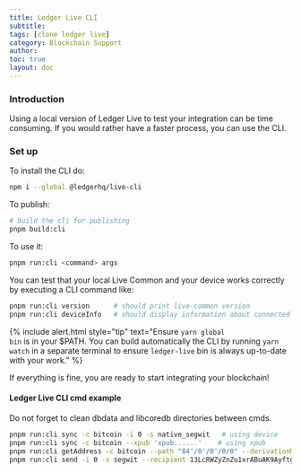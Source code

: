```yaml
---
title: Ledger Live CLI
subtitle:
tags: [clone ledger live]
category: Blockchain Support
author:
toc: true
layout: doc
---
```


### Introduction

Using a local version of Ledger Live to test your integration can be time consuming. If you would rather have a faster process, you can use the CLI.

### Set up

To install the CLI do:

```sh
npm i --global @ledgerhq/live-cli
```

To publish:

```sh
# build the cli for publishing
pnpm build:cli
```

To use it:
```sh
pnpm run:cli <command> args
```

You can test that your local Live Common and your device works correctly by executing a CLI command like:

```sh
pnpm run:cli version      # should print live-common version
pnpm run:cli deviceInfo   # should display information about connected device
```

<!--  -->
{% include alert.html style="tip" text="Ensure <code>yarn global bin</code> is in your $PATH. You can build automatically the CLI by running <code>yarn watch</code> in a separate terminal to ensure <code>ledger-live</code> bin is always up-to-date with your work." %}
<!--  -->

If everything is fine, you are ready to start integrating your blockchain!


#### Ledger Live CLI cmd example

Do not forget to clean dbdata and libcoredb directories between cmds.

```sh
pnpm run:cli sync -c bitcoin -i 0 -s native_segwit   # using device
pnpm run:cli sync -c bitcoin --xpub 'xpub......'    # using xpub
pnpm run:cli getAddress -c bitcoin --path "84'/0'/0'/0/0" --derivationMode ''
pnpm run:cli send -i 0 -s segwit --recipient 13LcRWZyZnZu1xrABuAK9Ayftg4kfVs1AA --amount 0.00056 --feePerByte 5
```

